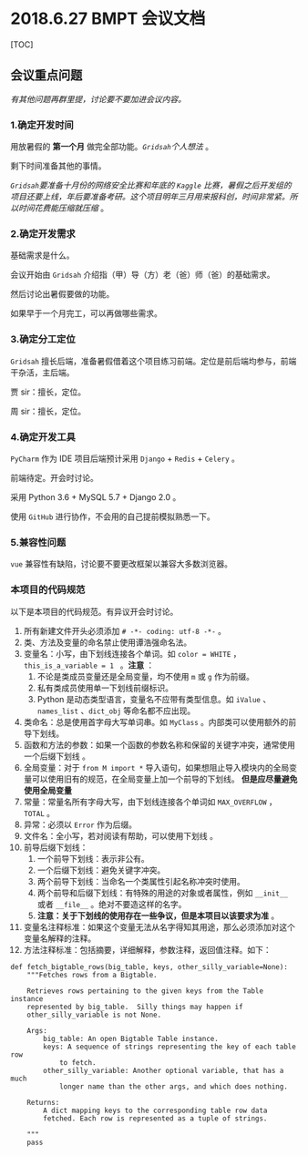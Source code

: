 # 2018.6.27 BMPT 会议文档

[TOC]

## 会议重点问题

_有其他问题再群里提，讨论要不要加进会议内容。_



### 1.确定开发时间

用放暑假的 **第一个月** 做完全部功能。_`Gridsah`个人想法_ 。

剩下时间准备其他的事情。

_`Gridsah`要准备十月份的网络安全比赛和年底的 `Kaggle` 比赛，暑假之后开发组的项目还要上线，年后要准备考研。这个项目明年三月用来报科创，时间非常紧。所以时间花费能压缩就压缩_ 。



### 2.确定开发需求

基础需求是什么。

会议开始由 `Gridsah` 介绍指（甲）导（方）老（爸）师（爸）的基础需求。

然后讨论出暑假要做的功能。

如果早于一个月完工，可以再做哪些需求。



### 3.确定分工定位

`Gridsah` 擅长后端，准备暑假借着这个项目练习前端。定位是前后端均参与，前端干杂活，主后端。

贾 sir：擅长，定位。

周 sir：擅长，定位。



### 4.确定开发工具

`PyCharm` 作为 IDE 项目后端预计采用 `Django` + `Redis` + `Celery` 。

前端待定。开会时讨论。

采用 Python 3.6 + MySQL 5.7 + Django 2.0 。

使用 `GitHub` 进行协作，不会用的自己提前模拟熟悉一下。



### 5.兼容性问题

`vue` 兼容性有缺陷，讨论要不要更改框架以兼容大多数浏览器。



### 本项目的代码规范

以下是本项目的代码规范。有异议开会时讨论。

1. 所有新建文件开头必须添加 `# -*- coding: utf-8 -*-` 。
2. 类、方法及变量的命名禁止使用谭浩强命名法。
3. 变量名：小写，由下划线连接各个单词。如 `color = WHITE` ， `this_is_a_variable = 1 ` 。**注意** ：
   1. 不论是类成员变量还是全局变量，均不使用 `m` 或 `g` 作为前缀。
   2. 私有类成员使用单一下划线前缀标识。
   3. Python 是动态类型语言，变量名不应带有类型信息。如 `iValue` 、`names_list` 、`dict_obj` 等命名都不应出现。 
4. 类命名：总是使用首字母大写单词串。如 `MyClass` 。内部类可以使用额外的前导下划线。 
5. 函数和方法的参数：如果一个函数的参数名称和保留的关键字冲突，通常使用一个后缀下划线 。
6. 全局变量：对于 `from M import *` 导入语句，如果想阻止导入模块内的全局变量可以使用旧有的规范，在全局变量上加一个前导的下划线。 **但是应尽量避免使用全局变量**
7. 常量：常量名所有字母大写，由下划线连接各个单词如 `MAX_OVERFLOW` ， `TOTAL` 。 
8. 异常：必须以 `Error` 作为后缀。 
9. 文件名：全小写，若对阅读有帮助，可以使用下划线 。
10. 前导后缀下划线：
    1. 一个前导下划线：表示非公有。
    2.  一个后缀下划线：避免关键字冲突。 
    3. 两个前导下划线：当命名一个类属性引起名称冲突时使用。 
    4. 两个前导和后缀下划线：有特殊的用途的对象或者属性，例如 `__init__` 或者 `__file__` 。绝对不要造这样的名字。 
    5. **注意：关于下划线的使用存在一些争议，但是本项目以该要求为准** 。
11. 变量名注释标准：如果这个变量无法从名字得知其用途，那么必须添加对这个变量名解释的注释。
12. 方法注释标准：包括摘要，详细解释，参数注释，返回值注释。如下：

```
def fetch_bigtable_rows(big_table, keys, other_silly_variable=None):
    """Fetches rows from a Bigtable.

    Retrieves rows pertaining to the given keys from the Table instance
    represented by big_table.  Silly things may happen if
    other_silly_variable is not None.

    Args:
        big_table: An open Bigtable Table instance.
        keys: A sequence of strings representing the key of each table row
            to fetch.
        other_silly_variable: Another optional variable, that has a much
            longer name than the other args, and which does nothing.

    Returns:
        A dict mapping keys to the corresponding table row data
        fetched. Each row is represented as a tuple of strings. 
        
    """
    pass
```